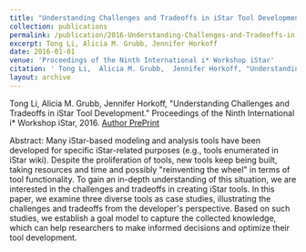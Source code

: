 ```yaml
---
title: "Understanding Challenges and Tradeoffs in iStar Tool Development"
collection: publications
permalink: /publication/2016-Understanding-Challenges-and-Tradeoffs-in-iStar-Tool-Development
excerpt: Tong Li, Alicia M. Grubb, Jennifer Horkoff
date: 2016-01-01
venue: 'Proceedings of the Ninth International i* Workshop iStar'
citation: ' Tong Li,  Alicia M. Grubb,  Jennifer Horkoff, "Understanding Challenges and Tradeoffs in iStar Tool Development." Proceedings of the Ninth International i* Workshop iStar, 2016.'
layout: archive
---
```

 Tong Li,  Alicia M. Grubb,  Jennifer Horkoff, "Understanding Challenges and Tradeoffs in iStar Tool Development." Proceedings of the Ninth International i* Workshop iStar, 2016.
[Author PrePrint](http://www.cs.toronto.edu/~amgrubb/archive/iStar16Li.pdf)

Abstract: Many iStar-based modeling and analysis tools have been developed for specific iStar-related purposes (e.g., tools enumerated in iStar wiki). Despite the proliferation of tools, new tools keep being built, taking resources and time and possibly "reinventing the wheel" in terms of tool functionality. To gain an in-depth understanding of this situation, we are interested in the challenges and tradeoffs in creating iStar tools. In this paper, we examine three diverse tools as case studies, illustrating the challenges and tradeoffs from the developer's perspective. Based on such studies, we establish a goal model to capture the collected knowledge, which can help researchers to make informed decisions and optimize their tool development.
